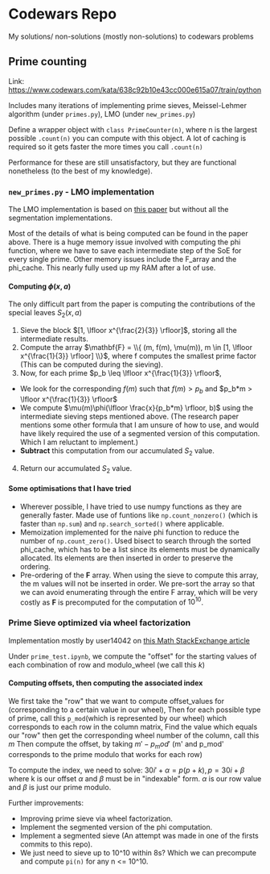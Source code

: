 # Codewars Repo
My solutions/ non-solutions (mostly non-solutions) to codewars problems

## Prime counting
Link: <https://www.codewars.com/kata/638c92b10e43cc000e615a07/train/python>

Includes many iterations of implementing prime sieves, Meissel-Lehmer algorithm (under `primes.py`), LMO (under `new_primes.py`)

Define a wrapper object with `class PrimeCounter(n)`, where n is the largest possible `.count(n)` you can compute with this object. A lot of caching is required so it gets faster the more times you call `.count(n)`

Performance for these are still unsatisfactory, but they are functional nonetheless (to the best of my knowledge). 

### `new_primes.py` - LMO implementation

The LMO implementation is based on [this paper](https://www.ams.org/journals/mcom/1985-44-170/S0025-5718-1985-0777285-5/S0025-5718-1985-0777285-5.pdf) but without all the segmentation implementations. 

Most of the details of what is being computed can be found in the paper above. There is a huge memory issue involved with computing the phi function, where we have to save each intermediate step of the SoE for every single prime. Other memory issues include the F_array and the phi_cache. This nearly fully used up my RAM after a lot of use.

#### Computing $\phi(x, a)$
The only difficult part from the paper is computing the contributions of the special leaves $S_{2}(x, a)$
1. Sieve the block $[1, \lfloor x^{\frac{2}{3}} \rfloor]$, storing all the intermediate results.
2. Compute the array $\mathbf{F} = \\{ (m, f(m), \mu(m)), m \in [1, \lfloor x^{\frac{1}{3}} \rfloor] \\}$, where f computes the smallest prime factor (This can be computed during the sieving).
3. Now, for each prime $p_b \leq \lfloor x^{\frac{1}{3}} \rfloor$,
  - We look for the corresponding $f(m)$ such that $f(m) > p_b$ and $p_b*m > \lfloor x^{\frac{1}{3}} \rfloor$
  - We compute $\mu(m)\phi(\lfloor \frac{x}{p_b*m} \rfloor, b)$ using the intermediate sieving steps mentioned above. (The research paper mentions some other formula that I am unsure of how to use, and would have likely required the use of a segmented version of this computation. Which I am reluctant to implement.)
  - **Subtract** this computation from our accumulated $S_2$ value.
4. Return our accumulated $S_2$ value.

#### Some optimisations that I have tried

- Wherever possible, I have tried to use numpy functions as they are generally faster. Made use of funtions like `np.count_nonzero()` (which is faster than `np.sum`) and `np.search_sorted()` where applicable.
- Memoization implemented for the naive phi function to reduce the number of `np.count_zero()`. Used bisect to search through the sorted phi_cache, which has to be a list since its elements must be dynamically allocated. Its elements are then inserted in order to preserve the ordering.
- Pre-ordering of the **F** array. When using the sieve to compute this array, the m values will not be inserted in order. We pre-sort the array so that we can avoid enumerating through the entire F array, which will be very costly as **F** is precomputed for the computation of $10^{10}$.

### Prime Sieve optimized via wheel factorization

Implementation mostly by user14042 on [this Math StackExchange article](https://math.stackexchange.com/questions/3777437/how-can-wheel-factorization-be-used-to-speed-up-sieving)

Under `prime_test.ipynb`, we compute the "offset" for the starting values of each combination of row and modulo_wheel (we call this $k$)

#### Computing offsets, then computing the associated index
We first take the "row" that we want to compute offset_values for (corresponding to a certain value in our wheel),
Then for each possible type of prime, call this `p_mod`(which is represented by our wheel) which corresponds to each row in the column matrix, 
Find the value which equals our "row" then get the corresponding wheel number of the column, call this $m$
Then compute the offset, by taking $m' - p_mod'$ (m' and p_mod' corresponds to the prime modulo that works for each row)

To compute the index, we need to solve: $30i' + \alpha = p(p+k), p = 30i + \beta$ where k is our offset $\alpha$ and $\beta$ must be in "indexable" form. $\alpha$ is our row value and $\beta$ is just our prime modulo.

Further improvements:
- Improving prime sieve via wheel factorization.
- Implement the segmented version of the phi computation.
- Implement a segmented sieve (An attempt was made in one of the firsts commits to this repo).
- We just need to sieve up to 10^10 within 8s? Which we can precompute and compute `pi(n)` for any n <= 10^10.
